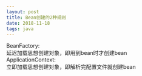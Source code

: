 ```yaml
--- 
layout: post
title: Bean创建的2种规则
date: 2018-11-18
tags: java
---
```

BeanFactory:  
延迟加载思想创建对象，即用到bean时才创建bean  
ApplicationContext:  
立即加载思想创建对象，即解析完配置文件就创建bean
